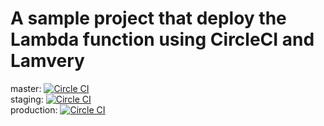 A sample project that deploy the Lambda function using CircleCI and Lamvery
=======

master: [![Circle CI](https://circleci.com/gh/marcy-terui/lamvery-circleci-deploy/tree/master.svg?style=svg)](https://circleci.com/gh/marcy-terui/lamvery-circleci-deploy/tree/master)  
staging: [![Circle CI](https://circleci.com/gh/marcy-terui/lamvery-circleci-deploy/tree/staging.svg?style=svg)](https://circleci.com/gh/marcy-terui/lamvery-circleci-deploy/tree/staging)  
production: [![Circle CI](https://circleci.com/gh/marcy-terui/lamvery-circleci-deploy/tree/production.svg?style=svg)](https://circleci.com/gh/marcy-terui/lamvery-circleci-deploy/tree/production)  
